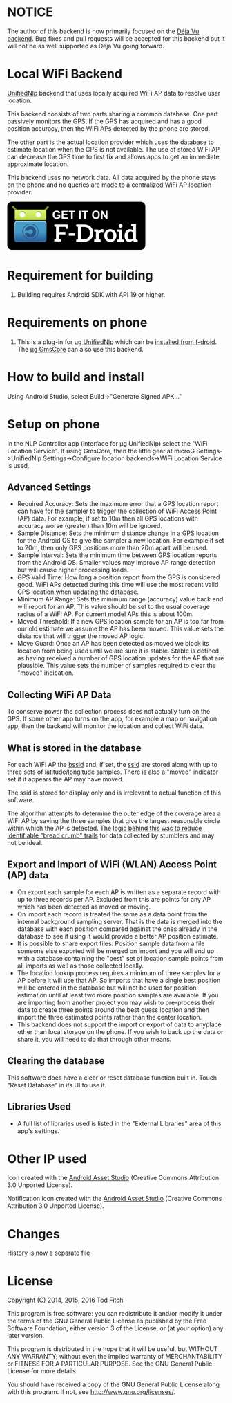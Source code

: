 NOTICE
======
The author of this backend is now primarily focused on the [Déjá Vu backend](https://github.com/n76/DejaVu). Bug fixes and pull requests will be accepted for this backend but it will not be as well supported as Déjá Vu going forward.

Local WiFi Backend
==================
[UnifiedNlp](https://github.com/microg/android_packages_apps_UnifiedNlp) backend that uses locally acquired WiFi AP data to resolve user location.

This backend consists of two parts sharing a common database. One part passively monitors the GPS. If the GPS has acquired and has a good position accuracy, then the WiFi APs detected by the phone are stored.

The other part is the actual location provider which uses the database to estimate location when the GPS is not available. The use of stored WiFi AP can decrease the GPS time to first fix and allows apps to get an immediate approximate location.

This backend uses no network data. All data acquired by the phone stays on the phone and no queries are made to a centralized WiFi AP location provider.

[![Get it on F-Droid](get_it_on_f-droid.png?raw=true)](https://f-droid.org/repository/browse/?fdid=org.fitchfamily.android.wifi_backend)

Requirement for building
========================

1. Building requires Android SDK with API 19 or higher.

Requirements on phone
=====================
1. This is a plug-in for [µg UnifiedNlp](http://forum.xda-developers.com/android/apps-games/app-g-unifiednlp-floss-wi-fi-cell-tower-t2991544) which can be [installed from f-droid](https://f-droid.org/repository/browse/?fdfilter=unified&fdpage=1&page_id=0). The [µg GmsCore](http://forum.xda-developers.com/android/apps-games/app-microg-gmscore-floss-play-services-t3217616) can also use this backend.

How to build and install
========================

Using Android Studio, select Build->"Generate Signed APK..."

Setup on phone
==============
In the NLP Controller app (interface for µg UnifiedNlp) select the "WiFi Location Service". If using GmsCore, then the little gear at microG Settings->UnifiedNlp Settings->Configure location backends->WiFi Location Service is used.

Advanced Settings
--------
-	Required Accuracy: Sets the maximum error that a GPS location report can have for the sampler to trigger the collection of WiFi Access Point (AP) data. For example, if set to 10m then all GPS locations with accuracy worse (greater) than 10m will be ignored.
-	Sample Distance: Sets the minimum distance change in a GPS location for the Android OS to give the sampler a new location. For example if set to 20m, then only GPS positions more than 20m apart will be used.
-	Sample Interval: Sets the minimum time between GPS location reports from the Android OS. Smaller values may improve AP range detection but will cause higher processing loads.
-	GPS Valid Time: How long a position report from the GPS is considered good. WiFi APs detected during this time will use the most recent valid GPS location when updating the database.
-	Minimum AP Range: Sets the minimum range (accuracy) value back end will report for an AP. This value should be set to the usual coverage radius of a WiFi AP. For current model APs this is about 100m.
-	Moved Threshold: If a new GPS location sample for an AP is too far from our old estimate we assume the AP has been moved. This value sets the distance that will trigger the moved AP logic.
-	Move Guard: Once an AP has been detected as moved we block its location from being used until we are sure it is stable. Stable is defined as having received a number of GPS location updates for the AP that are plausible. This value sets the number of samples required to clear the "moved" indication.

Collecting WiFi AP Data
-----------------------
To conserve power the collection process does not actually turn on the GPS. If some other app turns on the app, for example a map or navigation app, then the backend will monitor the location and collect WiFi data.

What is stored in the database
------------------------------
For each WiFi AP the [bssid](https://en.wikipedia.org/wiki/Service_set_(802.11_network)#Basic_service_set_identification_.28BSSID.29) and, if set, the [ssid](https://en.wikipedia.org/wiki/Service_set_(802.11_network)#Service_set_identification_.28SSID.29) are stored along with up to three sets of latitude/longitude samples. There is also a "moved" indicator set if it appears the AP may have moved.

The ssid is stored for display only and is irrelevant to actual function of this software.

The algorithm attempts to determine the outer edge of the coverage area a WiFi AP by saving the three samples that give the largest reasonable circle within which the AP is detected. The [logic behind this was to reduce identifiable "bread crumb" trails](http://retiredtechie.fitchfamily.org/2014/12/13/bread-crumbs/) for data collected by stumblers and may not be ideal.

Export and Import of WiFi (WLAN) Access Point (AP) data
-------------------------------------------------------
-	On export each sample for each AP is written as a separate record with up to three records per AP. Excluded from this are points for any AP which has been detected as moved or moving.
-	On import each record is treated the same as a data point from the internal background sampling server. That is the data is merged into the database with each position compared against the ones already in the database to see if using it would provide a better AP position estimate.
-	It is possible to share export files: Position sample data from a file someone else exported will be merged on import and you will end up with a database containing the "best" set of location sample points from all imports as well as those collected locally.
-	The location lookup process requires a minimum of three samples for a AP before it will use that AP. So imports that have a single best position will be entered in the database but will not be used for position estimation until at least two more position samples are available. If you are importing from another project you may wish to pre-process their data to create three points around the best guess location and then import the three estimated points rather than the center location.
-	This backend does not support the import or export of data to anyplace other than local storage on the phone. If you wish to back up the data or share it, you will need to do that through other means.

Clearing the database
---------------------
This software does have a clear or reset database function built in. Touch "Reset Database" in its UI to use it.

Libraries Used
--------------
-	A full list of libraries used is listed in the "External Libraries" area of this app's settings.

Other IP used
=============
Icon created with the [Android Asset Studio](https://romannurik.github.io/AndroidAssetStudio/icons-launcher.html#foreground.type=clipart&foreground.space.trim=1&foreground.space.pad=0.15&foreground.clipart=res%2Fclipart%2Ficons%2Fdevice_signal_wifi_3_bar.svg&foreColor=fff%2C0&crop=0&backgroundShape=circle&backColor=4caf50%2C100&effects=none) (Creative Commons Attribution 3.0 Unported License).

Notification icon created with the [Android Asset Studio](https://romannurik.github.io/AndroidAssetStudio/icons-notification.html#source.type=clipart&source.space.trim=1&source.space.pad=0&source.clipart=res%2Fclipart%2Ficons%2Fcommunication_location_off.svg&name=ic_stat_no_location) (Creative Commons Attribution 3.0 Unported License).

Changes
=======
[History is now a separate file](CHANGELOG.md)

License
=======

Copyright (C) 2014, 2015, 2016 Tod Fitch

This program is free software: you can redistribute it and/or modify it under the terms of the GNU General Public License as published by the Free Software Foundation, either version 3 of the License, or (at your option) any later version.

This program is distributed in the hope that it will be useful, but WITHOUT ANY WARRANTY; without even the implied warranty of MERCHANTABILITY or FITNESS FOR A PARTICULAR PURPOSE.  See the GNU General Public License for more details.

You should have received a copy of the GNU General Public License along with this program.  If not, see <http://www.gnu.org/licenses/>.
